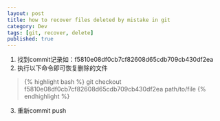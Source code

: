 ```yaml
---
layout: post
title: how to recover files deleted by mistake in git
category: Dev
tags: [git, recover, delete]
published: true
---
```


1. 找到commit记录如：f5810e08df0cb7cf82608d65cdb709cb430df2ea
2. 执行以下命令即可恢复删除的文件
> {% highlight bash %}
> git checkout f5810e08df0cb7cf82608d65cdb709cb430df2ea path/to/file
> {% endhighlight %}
3. 重新commit push